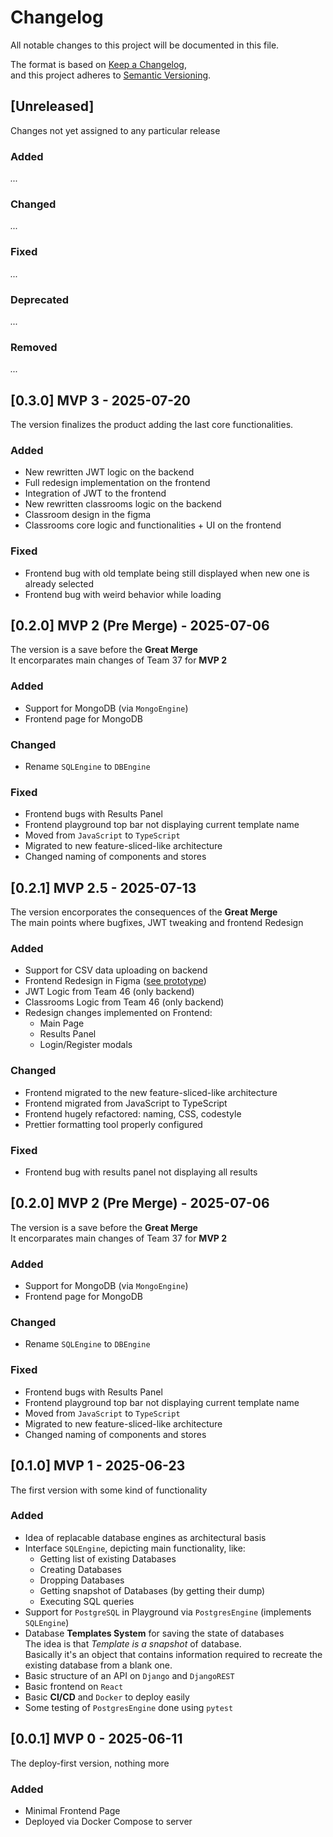 # Changelog

All notable changes to this project will be documented in this file.

The format is based on [Keep a Changelog](https://keepachangelog.com/en/1.1.0/),  
and this project adheres to [Semantic Versioning](https://semver.org/spec/v2.0.0.html).

## [Unreleased]
Changes not yet assigned to any particular release

### Added
*...*

### Changed 
*...*

### Fixed
*...*

### Deprecated
*...*

### Removed
*...*

## [0.3.0] MVP 3 - 2025-07-20
The version finalizes the product adding the last core functionalities.

### Added
- New rewritten JWT logic on the backend
- Full redesign implementation on the frontend
- Integration of JWT to the frontend
- New rewritten classrooms logic on the backend
- Classroom design in the figma
- Classrooms core logic and functionalities + UI on the frontend

### Fixed
- Frontend bug with old template being still displayed when new one is already selected
- Frontend bug with weird behavior while loading

## [0.2.0] MVP 2 (Pre Merge) - 2025-07-06
The version is a save before the **Great Merge**  
It encorparates main changes of Team 37 for **MVP 2**

### Added
- Support for MongoDB (via `MongoEngine`)
- Frontend page for MongoDB

### Changed 
- Rename `SQLEngine` to `DBEngine`

### Fixed
- Frontend bugs with Results Panel
- Frontend playground top bar not displaying current template name
- Moved from `JavaScript` to `TypeScript`
- Migrated to new feature-sliced-like architecture
- Changed naming of components and stores

## [0.2.1] MVP 2.5 - 2025-07-13
The version encorporates the consequences of the **Great Merge**  
The main points where bugfixes, JWT tweaking and frontend Redesign

### Added
- Support for CSV data uploading on backend
- Frontend Redesign in Figma ([see prototype](https://www.figma.com/proto/H0JTjoIeRSe5CWU8q16h81/Database-Playground-UI?node-id=712-155&starting-point-node-id=712%3A155))
- JWT Logic from Team 46 (only backend)
- Classrooms Logic from Team 46 (only backend)
- Redesign changes implemented on Frontend:
    - Main Page
    - Results Panel
    - Login/Register modals
### Changed
- Frontend migrated to the new feature-sliced-like architecture
- Frontend migrated from JavaScript to TypeScript
- Frontend hugely refactored: naming, CSS, codestyle
- Prettier formatting tool properly configured

### Fixed
- Frontend bug with results panel not displaying all results

## [0.2.0] MVP 2 (Pre Merge) - 2025-07-06
The version is a save before the **Great Merge**  
It encorparates main changes of Team 37 for **MVP 2**

### Added
- Support for MongoDB (via `MongoEngine`)
- Frontend page for MongoDB

### Changed 
- Rename `SQLEngine` to `DBEngine`

### Fixed
- Frontend bugs with Results Panel
- Frontend playground top bar not displaying current template name
- Moved from `JavaScript` to `TypeScript`
- Migrated to new feature-sliced-like architecture
- Changed naming of components and stores

## [0.1.0] MVP 1 - 2025-06-23
The first version with some kind of functionality

### Added
- Idea of replacable database engines as architectural basis
- Interface `SQLEngine`, depicting main functionality, like:
    - Getting list of existing Databases
    - Creating Databases
    - Dropping Databases
    - Getting snapshot of Databases (by getting their dump)
    - Executing SQL queries
- Support for `PostgreSQL` in Playground via `PostgresEngine` (implements `SQLEngine`)
- Database **Templates System** for saving the state of databases  
    The idea is that *Template is a snapshot* of database.  
    Basically it's an object that contains information required to recreate the existing database from a blank one.
- Basic structure of an API on `Django` and `DjangoREST`
- Basic frontend on `React`
- Basic **CI/CD** and `Docker` to deploy easily
- Some testing of `PostgresEngine` done using `pytest`


## [0.0.1] MVP 0 - 2025-06-11
The deploy-first version, nothing more

### Added
- Minimal Frontend Page
- Deployed via Docker Compose to server
